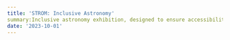 ```yaml
---
title: 'STROM: Inclusive Astronomy'
summary:Inclusive astronomy exhibition, designed to ensure accessibility for all audiences. 
date: '2023-10-01'
---
```

